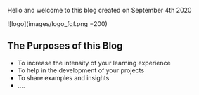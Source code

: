 Hello and welcome to this blog created on September 4th 2020

![logo](images/logo_fqf.png =200)

## The Purposes of this Blog 
* To increase the intensity of your learning experience
* To help in the development of your projects
* To share examples and insights 
* ....

